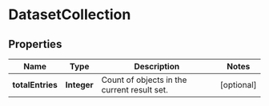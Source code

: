# DatasetCollection

## Properties
Name | Type | Description | Notes
------------ | ------------- | ------------- | -------------
**totalEntries** | **Integer** | Count of objects in the current result set. |  [optional]
